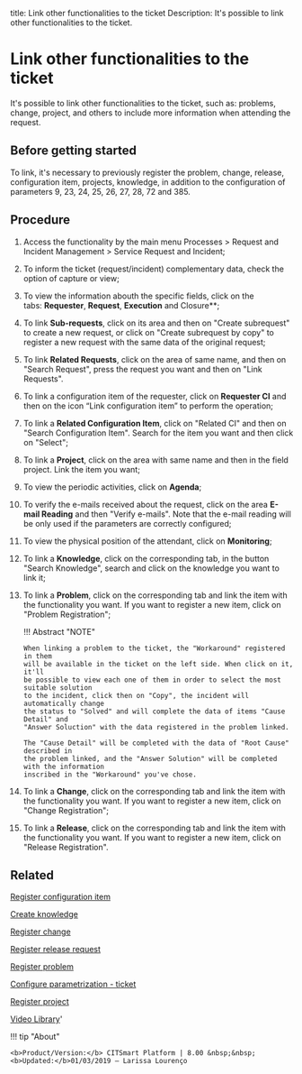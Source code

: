 title: Link other functionalities to the ticket
Description: It's possible to link other functionalities to the ticket.
# Link other functionalities to the ticket
It's possible to link other functionalities to the ticket, such as: problems, change, project, and others to include more information when attending the request.

Before getting started
--------------------------

To link, it's necessary to previously register the problem, change, release,
configuration item, projects, knowledge, in addition to the configuration of
parameters 9, 23, 24, 25, 26, 27, 28, 72 and 385.

Procedure
-------------

1.  Access the functionality by the main menu Processes \> Request and Incident
    Management \> Service Request and Incident;

2.  To inform the ticket (request/incident) complementary data, check the option
    of capture or view;

3.  To view the information abouth the specific fields, click on the
    tabs: **Requester**, **Request**, **Execution** and Closure**;

4.  To link **Sub-requests**, click on its area and then on "Create subrequest"
    to create a new request, or click on "Create subrequest by copy" to register
    a new request with the same data of the original request;

5.  To link **Related Requests**, click on the area of same name, and then on
    "Search Request", press the request you want and then on "Link Requests".

6.  To link a configuration item of the requester, click on **Requester CI** and
    then on the icon “Link configuration item” to perform the operation;

7.  To link a **Related Configuration Item**, click on "Related CI" and then on
    "Search Configuration Item". Search for the item you want and then click on
    "Select";

8.  To link a **Project**, click on the area with same name and then in the
    field project. Link the item you want;

9.  To view the periodic activities, click on **Agenda**;

10. To verify the e-mails received about the request, click on the area **E-mail
    Reading** and then "Verify e-mails". Note that the e-mail reading will be
    only used if the parameters are correctly configured;

11. To view the physical position of the attendant, click on **Monitoring**;

12. To link a **Knowledge**, click on the corresponding tab, in the button
    "Search Knowledge", search and click on the knowledge you want to link it;

13. To link a **Problem**, click on the corresponding tab and link the item with
    the functionality you want. If you want to register a new item, click on
    "Problem Registration";
    
    !!! Abstract "NOTE"
    
        When linking a problem to the ticket, the "Workaround" registered in them
        will be available in the ticket on the left side. When click on it, it'll
        be possible to view each one of them in order to select the most suitable solution
        to the incident, click then on "Copy", the incident will automatically change
        the status to "Solved" and will complete the data of items "Cause Detail" and
        "Answer Soluction" with the data registered in the problem linked.
        
        The "Cause Detail" will be completed with the data of "Root Cause" described in
        the problem linked, and the "Answer Solution" will be completed with the information
        inscribed in the "Workaround" you've chose.

14. To link a **Change**, click on the corresponding tab and link the item with
    the functionality you want. If you want to register a new item, click on
    "Change Registration";

15. To link a **Release**, click on the corresponding tab and link the item with
    the functionality you want. If you want to register a new item, click on
    "Release Registration".

Related
-----------

[Register configuration item](/en-us/citsmart-platform-8/processes/configuration/use/register-CI.html)

[Create knowledge](/en-us/citsmart-platform-8/processes/knowledge/use/create-knowledge.html)

[Register change](/en-us/citsmart-platform-8/processes/change/use/register-change.html)

[Register release request](/en-us/citsmart-platform-8/processes/release/use/register-release-request.html)

[Register problem](/en-us/citsmart-platform-8/processes/problem/use/register-problem.html)

[Configure parametrization - ticket](/en-us/citsmart-platform-8/platform-administration/parameters-list/configure-parametrization-ticket.html)

[Register project](/en-us/citsmart-platform-8/additional-features/project-management/project-management/use/register-project.html)

<i class='fa fa-youtube-play  fa-2x' style='color:#97ce17;vertical-align: middle;'> </i> [Video Library](https://www.youtube.com/playlist?list=PLB5qK2uzf2RNrJnhiXj3dbmgsm9-quhfz)'

!!! tip "About"

    <b>Product/Version:</b> CITSmart Platform | 8.00 &nbsp;&nbsp;
    <b>Updated:</b>01/03/2019 – Larissa Lourenço
